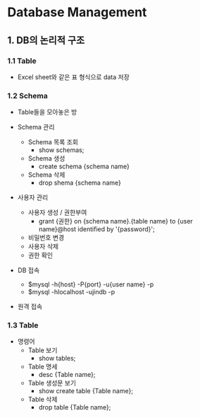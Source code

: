 # Database Management

## 1. DB의 논리적 구조

### 1.1 Table

- Excel sheet와 같은 표 형식으로 data 저장

### 1.2 Schema

- Table들을 모아놓은 방
- Schema 관리

  - Schema 목록 조회
    - show schemas;
  - Schema 생성
    - create schema {schema name}
  - Schema 삭제
    - drop shema {schema name}

- 사용자 관리
  - 사용자 생성 / 권한부여
    - grant {권한} on {schema name}.{table name} to {user name}@host identified by '{password}';
  - 비밀번호 변경
  - 사용자 삭제
  - 권한 확인
- DB 접속
  - $mysql -h{host} -P{port} -u{user name} -p
  - $mysql -hlocalhost -ujindb -p
- 원격 접속

### 1.3 Table

- 명령어
  - Table 보기
    - show tables;
  - Table 명세
    - desc {Table name};
  - Table 생성문 보기
    - show create table {Table name};
  - Table 삭제
    - drop table {Table name};
